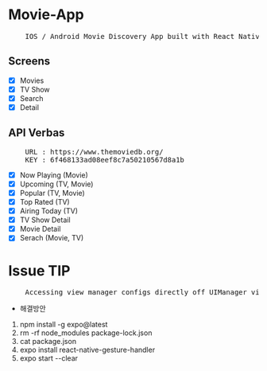 # Movie-App

<pre>
    IOS / Android Movie Discovery App built with React Native.
</pre>

## Screens

- [x] Movies
- [x] TV Show
- [x] Search
- [x] Detail

## API Verbas

<pre>
    URL : https://www.themoviedb.org/
    KEY : 6f468133ad08eef8c7a50210567d8a1b
</pre>

- [x] Now Playing (Movie)
- [x] Upcoming (TV, Movie)
- [x] Popular (TV, Movie)
- [x] Top Rated (TV)
- [x] Airing Today (TV)
- [x] TV Show Detail
- [x] Movie Detail
- [x] Serach (Movie, TV)

# Issue TIP

<pre>
    Accessing view manager configs directly off UIManager via UIManager['getConteents'] is no longer ...
</pre>

- 해결방안

1.  npm install -g expo@latest
2.  rm -rf node_modules package-lock.json
3.  cat package.json
4.  expo install react-native-gesture-handler
5.  expo start --clear
